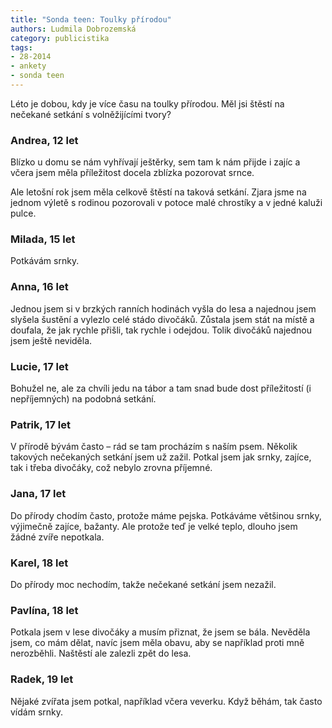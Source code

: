 ```yaml
---
title: "Sonda teen: Toulky přírodou"
authors: Ludmila Dobrozemská
category: publicistika
tags: 
- 28-2014
- ankety
- sonda teen
---
```

Léto je dobou, kdy je více času na toulky přírodou. Měl jsi štěstí na nečekané setkání s volněžijícími tvory?

### Andrea, 12 let

Blízko u domu se nám vyhřívají ještěrky, sem tam k nám přijde i zajíc a včera jsem měla příležitost docela zblízka pozorovat srnce.

Ale letošní rok jsem měla celkově štěstí na taková setkání. Zjara jsme na jednom výletě s rodinou pozorovali v potoce malé chrostíky a v jedné kaluži pulce.

### Milada, 15 let

Potkávám srnky.

### Anna, 16 let

Jednou jsem si v brzkých ranních hodinách vyšla do lesa a najednou jsem slyšela šustění a vylezlo celé stádo divočáků. Zůstala jsem stát na místě a doufala, že jak rychle přišli, tak rychle i odejdou. Tolik divočáků najednou jsem ještě neviděla.

### Lucie, 17 let

Bohužel ne, ale za chvíli jedu na tábor a tam snad bude dost příležitostí (i nepříjemných) na podobná setkání.

### Patrik, 17 let

V přírodě bývám často – rád se tam procházím s naším psem. Několik takových nečekaných setkání jsem už zažil. Potkal jsem jak srnky, zajíce, tak i třeba divočáky, což nebylo zrovna příjemné.

### Jana, 17 let

Do přírody chodím často, protože máme pejska. Potkáváme většinou srnky, výjimečně zajíce, bažanty. Ale protože teď je velké teplo, dlouho jsem žádné zvíře nepotkala.

### Karel, 18 let

Do přírody moc nechodím, takže nečekané setkání jsem nezažil.

### Pavlína, 18 let

Potkala jsem v lese divočáky a musím přiznat, že jsem se bála. Nevěděla jsem, co mám dělat, navíc jsem měla obavu, aby se například proti mně nerozběhli. Naštěstí ale zalezli zpět do lesa. 

### Radek, 19 let

Nějaké zvířata jsem potkal, například včera veverku. Když běhám, tak často vídám srnky. 	
